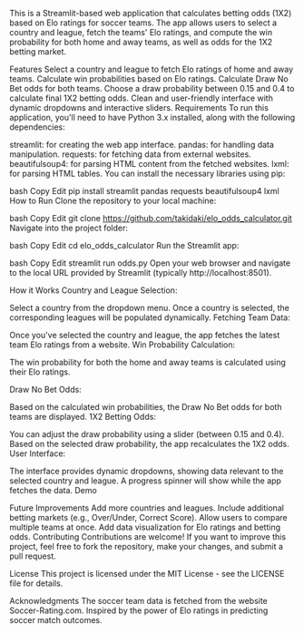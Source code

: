 This is a Streamlit-based web application that calculates betting odds (1X2) based on Elo ratings for soccer teams. The app allows users to select a country and league, fetch the teams' Elo ratings, and compute the win probability for both home and away teams, as well as odds for the 1X2 betting market.

Features
Select a country and league to fetch Elo ratings of home and away teams.
Calculate win probabilities based on Elo ratings.
Calculate Draw No Bet odds for both teams.
Choose a draw probability between 0.15 and 0.4 to calculate final 1X2 betting odds.
Clean and user-friendly interface with dynamic dropdowns and interactive sliders.
Requirements
To run this application, you'll need to have Python 3.x installed, along with the following dependencies:

streamlit: for creating the web app interface.
pandas: for handling data manipulation.
requests: for fetching data from external websites.
beautifulsoup4: for parsing HTML content from the fetched websites.
lxml: for parsing HTML tables.
You can install the necessary libraries using pip:

bash
Copy
Edit
pip install streamlit pandas requests beautifulsoup4 lxml
How to Run
Clone the repository to your local machine:

bash
Copy
Edit
git clone https://github.com/takidaki/elo_odds_calculator.git
Navigate into the project folder:

bash
Copy
Edit
cd elo_odds_calculator
Run the Streamlit app:

bash
Copy
Edit
streamlit run odds.py
Open your web browser and navigate to the local URL provided by Streamlit (typically http://localhost:8501).

How it Works
Country and League Selection:

Select a country from the dropdown menu. Once a country is selected, the corresponding leagues will be populated dynamically.
Fetching Team Data:

Once you've selected the country and league, the app fetches the latest team Elo ratings from a website.
Win Probability Calculation:

The win probability for both the home and away teams is calculated using their Elo ratings. 
​
 
Draw No Bet Odds:

Based on the calculated win probabilities, the Draw No Bet odds for both teams are displayed.
1X2 Betting Odds:

You can adjust the draw probability using a slider (between 0.15 and 0.4). Based on the selected draw probability, the app recalculates the 1X2 odds.
User Interface:

The interface provides dynamic dropdowns, showing data relevant to the selected country and league.
A progress spinner will show while the app fetches the data.
Demo

Future Improvements
Add more countries and leagues.
Include additional betting markets (e.g., Over/Under, Correct Score).
Allow users to compare multiple teams at once.
Add data visualization for Elo ratings and betting odds.
Contributing
Contributions are welcome! If you want to improve this project, feel free to fork the repository, make your changes, and submit a pull request.

License
This project is licensed under the MIT License - see the LICENSE file for details.

Acknowledgments
The soccer team data is fetched from the website Soccer-Rating.com.
Inspired by the power of Elo ratings in predicting soccer match outcomes.
